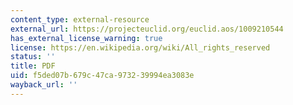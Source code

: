 ```yaml
---
content_type: external-resource
external_url: https://projecteuclid.org/euclid.aos/1009210544
has_external_license_warning: true
license: https://en.wikipedia.org/wiki/All_rights_reserved
status: ''
title: PDF
uid: f5ded07b-679c-47ca-9732-39994ea3083e
wayback_url: ''
---
```

